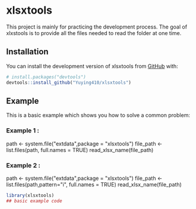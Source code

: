 
# xlsxtools

<!-- badges: start -->
<!-- badges: end -->

This project is mainly for practicing the development process. 
The goal of xlxstools is to provide all the files needed to read the folder at one time.

## Installation

You can install the development version of xlsxtools from [GitHub](https://github.com/) with:

``` r
# install.packages("devtools")
devtools::install_github("Yuying410/xlsxtools")
```

## Example

This is a basic example which shows you how to solve a common problem:

### Example 1 :
path <- system.file("extdata",package = "xlsxtools")
file_path <- list.files(path, full.names = TRUE)
read_xlsx_name(file_path)

### Example 2 :
path <- system.file("extdata",package = "xlsxtools")
file_path <- list.files(path,pattern="i", full.names = TRUE)
read_xlsx_name(file_path)

``` r
library(xlsxtools)
## basic example code
```

